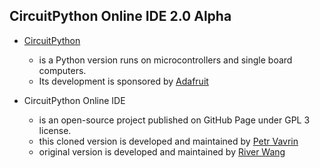 ## CircuitPython Online IDE 2.0 Alpha

- [CircuitPython](https://circuitpython.org/)
    - is a Python version runs on microcontrollers and single board computers.
    - Its development is sponsored by [Adafruit](https://www.adafruit.com/)

- CircuitPython Online IDE
    - is an open-source project published on GitHub Page under GPL 3 license.
    - this cloned version is developed and maintained by [Petr Vavrin](https://github.com/peterbay)
    - original version is developed and maintained by [River Wang](https://github.com/urfdvw)
